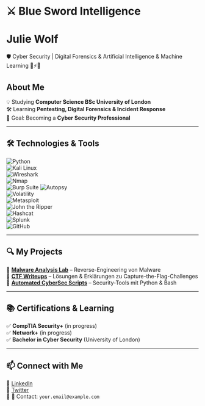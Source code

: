 # ⚔️ Blue Sword Intelligence

# Julie Wolf
🛡️ Cyber Security | Digital Forensics & Artificial Intelligence & Machine Learning  🤖⚡🧠 

##  About Me  
💡 Studying **Computer Science BSc University of London**  
🛠️ Learning **Pentesting, Digital Forensics & Incident Response**  
🎯 Goal: Becoming a **Cyber Security Professional**  

---

## 🛠️ Technologies & Tools  
![Python](https://img.shields.io/badge/-Python-000?&logo=python)  
![Kali Linux](https://img.shields.io/badge/-Kali%20Linux-000?&logo=kalilinux)  
![Wireshark](https://img.shields.io/badge/-Wireshark-000?&logo=wireshark)  
![Nmap](https://img.shields.io/badge/-Nmap-000?&logo=nmap)  
![Burp Suite](https://img.shields.io/badge/-Burp%20Suite-000?&logo=burpsuite) 
![Autopsy](https://img.shields.io/badge/-Autopsy-000?&logo=autopsy)  
![Volatility](https://img.shields.io/badge/-Volatility-000?&logo=volatility)  
![Metasploit](https://img.shields.io/badge/-Metasploit-000?&logo=metasploit)  
![John the Ripper](https://img.shields.io/badge/-John%20the%20Ripper-000?&logo=johntheripper)  
![Hashcat](https://img.shields.io/badge/-Hashcat-000?&logo=hashcat)  
![Splunk](https://img.shields.io/badge/-Splunk-000?&logo=splunk)  
![GitHub](https://img.shields.io/badge/-GitHub-000?&logo=github)  

---

## 🔍 My Projects  
🔹 **[Malware Analysis Lab](https://github.com/YOUR-USERNAME/malware-lab)** – Reverse-Engineering von Malware  
🔹 **[CTF Writeups](https://github.com/YOUR-USERNAME/ctf-writeups)** – Lösungen & Erklärungen zu Capture-the-Flag-Challenges  
🔹 **[Automated CyberSec Scripts](https://github.com/YOUR-USERNAME/cybersec-scripts)** – Security-Tools mit Python & Bash  

---

## 📚 Certifications & Learning  
✅ **CompTIA Security+** (in progress)  
✅ **Network+** (in progress)  
✅ **Bachelor in Cyber Security** (University of London)  

---

## 📫 Connect with Me  
📌 [LinkedIn](https://www.linkedin.com/in/YOURNAME)  
📌 [Twitter](https://twitter.com/YOURHANDLE)  
📌 📧 Contact: `your.email@example.com`
